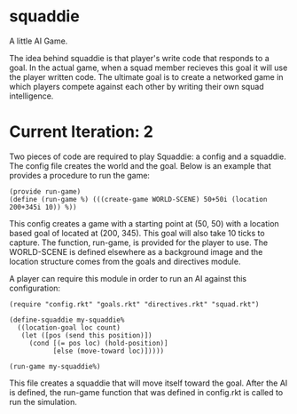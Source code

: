 squaddie
========

A little AI Game.

The idea behind squaddie is that player's write code that responds to a goal. In the actual game, when a squad member recieves this goal it will use the player written code.
The ultimate goal is to create a networked game in which players compete against each other by writing their own squad intelligence.


Current Iteration: 2
========
Two pieces of code are required to play Squaddie: a config and a squaddie.
The config file creates the world and the goal. Below is an example that provides a procedure to run the game:
```racket
(provide run-game)
(define (run-game %) (((create-game WORLD-SCENE) 50+50i (location 200+345i 10)) %))
```
This config creates a game with a starting point at (50, 50) with a location based goal of located at (200, 345).
This goal will also take 10 ticks to capture.
The function, run-game, is provided for the player to use.
The WORLD-SCENE is defined elsewhere as a background image and the location structure comes from the goals and directives module.

A player can require this module in order to run an AI against this configuration:
```racket
(require "config.rkt" "goals.rkt" "directives.rkt" "squad.rkt")

(define-squaddie my-squaddie% 
  ((location-goal loc count) 
   (let ([pos (send this position)])
     (cond [(= pos loc) (hold-position)]
           [else (move-toward loc)]))))

(run-game my-squaddie%)
```
This file creates a squaddie that will move itself toward the goal.
After the AI is defined, the run-game function that was defined in config.rkt is called to run the simulation.